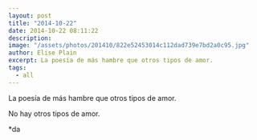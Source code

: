 ```yaml
---
layout: post
title: "2014-10-22"
date: 2014-10-22 08:11:22
description: 
image: "/assets/photos/201410/822e52453014c112dad739e7bd2a0c95.jpg"
author: Elise Plain
excerpt: La poesía de más hambre que otros tipos de amor.
tags: 
  - all
---
```


La poesía de más hambre que otros tipos de amor.
<p></p>
<p>No hay otros tipos de amor.</p><p>*da</p>